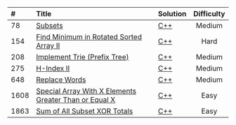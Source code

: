 | # | Title | Solution | Difficulty |
| :--- | :--- | :--- | :---: |
| 78 | <a href="https://leetcode.com/problems/subsets/">Subsets</a> | <a href="https://github.com/maximyuss/LeeCode/blob/master/code/cpp/78.cpp">C++</a> | Medium |
| 154 | <a href="https://leetcode.com/problems/find-minimum-in-rotated-sorted-array-ii/">Find Minimum in Rotated Sorted Array II</a> | <a href="https://github.com/maximyuss/LeeCode/blob/master/code/cpp/154.cpp">C++</a> | Hard |
| 208 | <a href="https://leetcode.com/problems/implement-trie-prefix-tree/">Implement Trie (Prefix Tree)</a> | <a href="https://github.com/maximyuss/LeeCode/blob/master/code/cpp/208.cpp">C++</a> | Medium |
| 275 | <a href="https://leetcode.com/problems/h-index-ii/">H-Index II</a> | <a href="https://github.com/maximyuss/LeeCode/blob/master/code/cpp/275.cpp">C++</a> | Medium |
| 648 | <a href="https://leetcode.com/problems/replace-words/">Replace Words</a> | <a href="https://github.com/maximyuss/LeeCode/blob/master/code/cpp/648.cpp">C++</a> | Medium |
| 1608 | <a href="https://leetcode.com/problems/special-array-with-x-elements-greater-than-or-equal-x/description/">Special Array With X Elements Greater Than or Equal X</a> | <a href="https://github.com/maximyuss/LeeCode/blob/master/code/cpp/1608.cpp">C++</a> | Easy |
| 1863 | <a href="https://leetcode.com/problems/sum-of-all-subset-xor-totals/">Sum of All Subset XOR Totals</a> | <a href="https://github.com/maximyuss/LeeCode/blob/master/code/cpp/1863.cpp">C++</a> | Easy |
